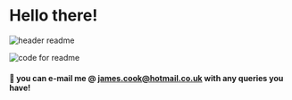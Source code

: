 # Hello there! 

![header readme](https://user-images.githubusercontent.com/125384035/218876519-ba06c521-818c-4eab-9e21-a6738e546e0e.jpg)

![code for readme](https://user-images.githubusercontent.com/125384035/218876496-a6c00475-ea9a-48cf-8516-2011f09dfc75.jpg)


#### 💬 you can e-mail me @ james.cook@hotmail.co.uk with any queries you have!

